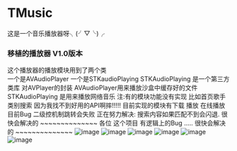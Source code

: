 # TMusic
这是一个音乐播放器呀╮(╯▽╰)╭

### 移植的播放器 V1.0版本
 这个播放器的播放模块用到了两个类  
一个是AVAudioPlayer 一个是STKaudioPlaying STKAudioPlaying 是一个第三方类库 对AVPlayer的封装 
AVAudioPlayer用来播放沙盒中缓存好的文件 STKAudioPlaying 是用来播放网络音乐 
注:有的模块功能没有实现 比如首页歌手类别搜索 因为我找不到好用的API啊摔!!!!!
目前实现的模块有下载 播放 在线播放 
目前Bug 二级控机制跳转会失败 正在努力解决:
        搜索内容如果匹配不到会闪退. 
  很快会解决的 ~~~~~~~~~~~~~~
  各位 这个项目 有逻辑上的Bug .....  很快会解决的 ~~~~~~~~~~~~~~
![image](https://github.com/LeslieJia/TMusic/blob/becb16627c57d609d9ff45e868a527ea1c8cda97/pic/Snip20150908_1.png)
![image](https://raw.githubusercontent.com/LeslieJia/TMusic/becb16627c57d609d9ff45e868a527ea1c8cda97/pic/Snip20150908_14.png)
![image](https://raw.githubusercontent.com/LeslieJia/TMusic/becb16627c57d609d9ff45e868a527ea1c8cda97/pic/Snip20150908_15.png)
![image](https://raw.githubusercontent.com/LeslieJia/TMusic/becb16627c57d609d9ff45e868a527ea1c8cda97/pic/Snip20150908_17.png)
![image](https://raw.githubusercontent.com/LeslieJia/TMusic/becb16627c57d609d9ff45e868a527ea1c8cda97/pic/Snip20150908_9.png)
![image](https://github.com/LeslieJia/TMusic/blob/becb16627c57d609d9ff45e868a527ea1c8cda97/pic/Snip20150908_20.png?raw=true)
